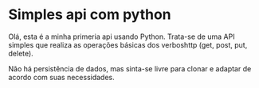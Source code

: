 # Simples api com python

Olá, esta é a minha primeria api usando Python.
Trata-se de uma API simples que realiza as operações básicas dos verboshttp (get, post, put, delete).

Não há persistência de dados, mas sinta-se livre para clonar e adaptar de acordo com suas necessidades.